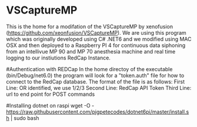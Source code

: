 # VSCaptureMP
This is the home for a modifation of the VSCaptureMP by xenofusion (https://github.com/xeonfusion/VSCaptureMP). We are using this program which was originally developed using C# .NET6 and we modified using MAC OSX and then deployed to a Raspberry PI 4 for continuous data siphoning from an intellivue MP 90 and MP 70 anesthesia machine and real time logging to our instiutions RedCap Instance.

#Authentication with REDCap
In the home directoy of the executable (bin/Debug/net6.0) the program will look for a "token.auth" file for how to connect to the RedCap database. The format of the file is as follows:
First Line: OR identified, we use 1/2/3
Second Line: RedCap API Token
Third Line: url to end point for POST commands

#Installing dotnet on raspi
wget -O - https://raw.githubusercontent.com/pjgpetecodes/dotnet6pi/master/install.sh | sudo bash
